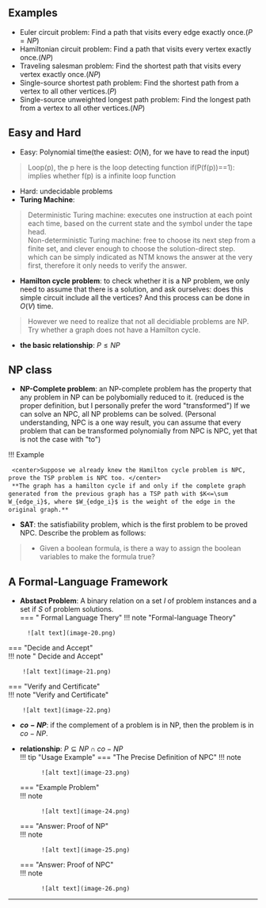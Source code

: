 ## Examples  
* Euler circuit problem: Find a path that visits every edge exactly once.($P=NP$)  
* Hamiltonian circuit problem: Find a path that visits every vertex exactly once.($NP$)  
* Traveling salesman problem: Find the shortest path that visits every vertex exactly once.($NP$)  
* Single-source shortest path problem: Find the shortest path from a vertex to all other vertices.($P$)  
* Single-source unweighted longest path problem: Find the longest path from a vertex to all other vertices.($NP$)  
## Easy and Hard  
* Easy: Polynomial time(the easiest: $O(N)$, for we have to read the input) 
 

> Loop(p), the p here is the loop detecting function if(P(f(p))==1): implies whether f(p) is a infinite loop function    

* Hard: undecidable problems    
* **Turing Machine**:  
>    Deterministic Turing machine: executes one instruction at each point each time, based on the current state and the symbol under the tape head.  
> Non-deterministic Turing machine: free to choose its next step from a finite set, and clever enough to choose the solution-direct step.  
> which can be simply indicated as NTM knows the answer at the very first, therefore it only needs to verify the answer.  
* **Hamilton cycle problem**: to check whether it is a NP problem, we only need to assume that there is a solution, and ask ourselves: does this simple circuit include all the vertices? And this process can be done in $O(V)$ time.    
> However we need to realize that not all decidiable problems are NP. Try whether a graph does not have a Hamilton cycle.  
* **the basic relationship**: $P \leq NP$  



## NP class  
* **NP-Complete problem**: an NP-complete problem has the property that any problem in NP can be polybomially reduced to it. (reduced is the proper definition, but I personally prefer the word "transformed") If we can solve an NPC,  all NP problems can be solved. (Personal understanding, NPC is a one way result, you can assume that every problem that can be transformed polynomially from NPC is NPC, yet that is not the case with "to")   

!!! Example 

     <center>Suppose we already knew the Hamilton cycle problem is NPC, prove the TSP problem is NPC too. </center>
     **The graph has a hamilton cycle if and only if the complete graph generated from the previous graph has a TSP path with $K<=\sum W_{edge_i}$, where $W_{edge_i}$ is the weight of the edge in the original graph.**  

* **SAT**: the satisfiability problem, which is the first problem to be proved NPC. Describe the problem as follows:  
> * Given a boolean formula, is there a way to assign the boolean variables to make the formula true?  

## A Formal-Language Framework  
* **Abstact Problem**: A binary relation on a set $I$ of problem instances and a set if $S$ of problem solutions.   
=== " Formal Language Thery"
    !!! note  "Formal-language Theory"   

        ![alt text](image-20.png)   

=== "Decide and Accept"  
    !!! note " Decide and Accept"  

        ![alt text](image-21.png)  

=== "Verify and Certificate"    
    !!! note "Verify and Certificate"  

        ![alt text](image-22.png)  

* **$co-NP$**: if the complement of a problem is in NP, then the problem is in $co-NP$.  
* **relationship**: $P \subseteq NP \cap co-NP$   
!!! tip "Usage Example" 
    === "The Precise Definition of NPC"
        !!! note  

            ![alt text](image-23.png)   

    === "Example Problem"  
        !!! note  

            ![alt text](image-24.png)   

    === "Answer: Proof of NP"   
        !!! note  

            ![alt text](image-25.png)  

    === "Answer: Proof of NPC"  
        !!! note   

            ![alt text](image-26.png)  

----------------------------------------------







    
 






